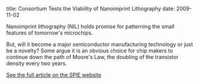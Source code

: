 title: Consortium Tests the Viability of Nanoimprint Lithography 
date: 2009-11-02 

Nanoimprint lithography (NIL) holds promise for patterning the small features of tomorrow's microchips.
<!--break-->
But, will it become a major semiconductor manufacturing technology or just be a novelty? Some argue it is an obvious choice for chip makers to continue down the path of Moore's Law, the doubling of the transistor density every two years.
  
[See the full article on the SPIE website](http://spie.org/x37780.xml?ArticleID=x37780)